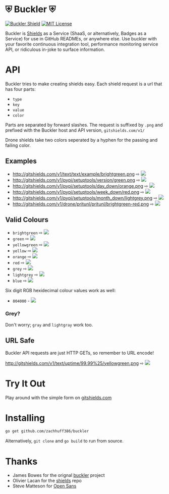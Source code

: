 # ⛨ Buckler ⛨

[![Buckler Shield](http://b.repl.ca/v1/use-buckler-blue.png)](http://buckler.repl.ca)
[![MIT License](http://gitshields.com/v1/text/license/MIT/red.png)](LICENSE)

Buckler is [Shields](https://github.com/badges/shields) as a Service (ShaaS, or alternatively, Badges as a Service)
for use in GitHub READMEs, or anywhere else. Use buckler with your favorite continuous integration tool, performance
monitoring service API, or ridiculous in-joke to surface information.

# API

Buckler tries to make creating shields easy. Each shield request is a url that has four parts:
- `type`
- `key`
- `value`
- `color`

Parts are separated by forward slashes. The request is suffixed by `.png` and prefixed with the Buckler host and API version, `gitshields.com/v1/`

Drone shields take two colors seperated by a hyphen for the passing and failing color.

## Examples

- http://gitshields.com/v1/text/text/example/brightgreen.png ⇨ ![](http://gitshields.com/v1/text/text/example/brightgreen.png)
- http://gitshields.com/v1/pypi/setuptools/version/green.png ⇨ ![](http://gitshields.com/v1/pypi/setuptools/version/green.png)
- http://gitshields.com/v1/pypi/setuptools/day_down/orange.png ⇨ ![](http://gitshields.com/v1/pypi/setuptools/day_down/orange.png)
- http://gitshields.com/v1/pypi/setuptools/week_down/red.png ⇨ ![](http://gitshields.com/v1/pypi/setuptools/week_down/red.png)
- http://gitshields.com/v1/pypi/setuptools/month_down/lightgrey.png ⇨ ![](http://gitshields.com/v1/pypi/setuptools/month_down/lightgrey.png)
- http://gitshields.com/v1/drone/pritunl/pritunl/brightgreen-red.png ⇨ ![](http://gitshields.com/v1/drone/pritunl/pritunl/brightgreen-red.png)

## Valid Colours

- `brightgreen` ⇨ ![](http://gitshields.com/v1/text/colour/brightgreen/brightgreen.png)
- `green` ⇨ ![](http://gitshields.com/v1/text/colour/green/green.png)
- `yellowgreen` ⇨ ![](http://gitshields.com/v1/text/colour/yellowgreen/yellowgreen.png)
- `yellow` ⇨ ![](http://gitshields.com/v1/text/colour/yellow/yellow.png)
- `orange` ⇨ ![](http://gitshields.com/v1/text/colour/orange/orange.png)
- `red` ⇨ ![](http://gitshields.com/v1/text/colour/red/red.png)
- `grey` ⇨ ![](http://gitshields.com/v1/text/colour/grey/grey.png)
- `lightgrey` ⇨ ![](http://gitshields.com/v1/text/colour/lightgrey/lightgrey.png)
- `blue` ⇨ ![](http://gitshields.com/v1/text/colour/blue/blue.png)

Six digit RGB hexidecimal colour values work as well:

- `804000` - ![](http://gitshields.com/v1/text/colour/brown/804000.png)

### Grey?

Don't worry; `gray` and `lightgray` work too.

## URL Safe

Buckler API requests are just HTTP GETs, so remember to URL encode!

http://gitshields.com/v1/text/uptime/99.99%25/yellowgreen.png ⇨ ![](http://gitshields.com/v1/text/uptime/99.99%25/yellowgreen.png)

# Try It Out

Play around with the simple form on [gitshields.com](http://gitshields.com/)

# Installing

```bash
go get github.com/zachhuff386/buckler
```

Alternatively, `git clone` and `go build` to run from source.

# Thanks

- James Bowes for the orignal [buckler](https://github.com/badges/buckler) project
- Olivier Lacan for the [shields](https://github.com/badges/shields) repo
- Steve Matteson for [Open Sans](http://opensans.com/)
